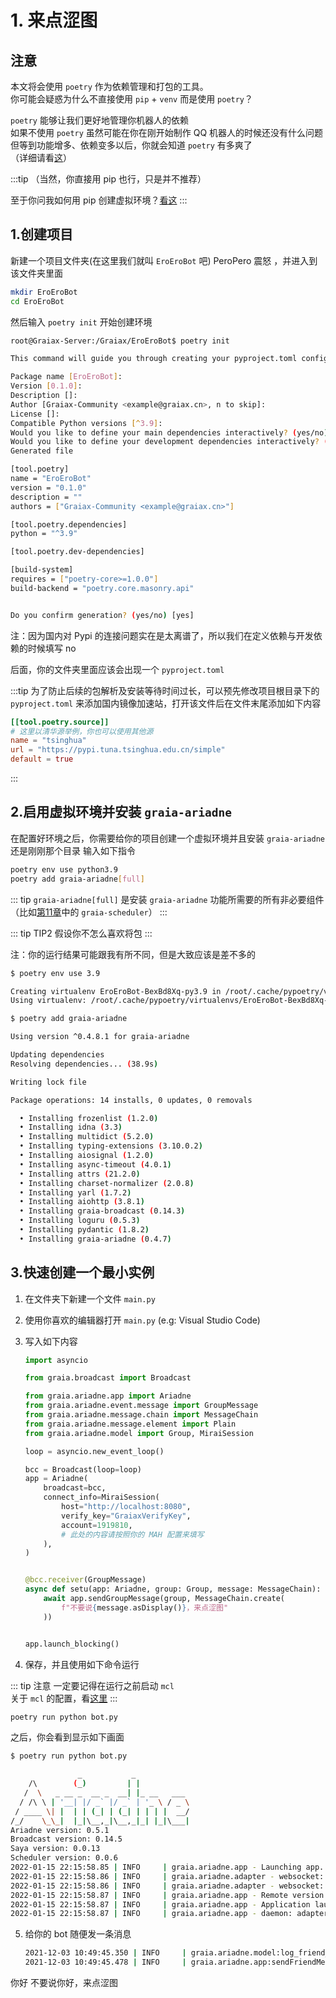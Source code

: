 # 1. 来点涩图

## 注意

本文将会使用 `poetry` 作为依赖管理和打包的工具。  
你可能会疑惑为什么不直接使用 `pip` + `venv` 而是使用 `poetry`？

`poetry` 能够让我们更好地管理你机器人的依赖  
如果不使用 `poetry` 虽然可能在你在刚开始制作 QQ 机器人的时候还没有什么问题  
但等到功能增多、依赖变多以后，你就会知道 `poetry` 有多爽了  
（详细请看[这](0_before_start.html#_4-关于-poetry)）

:::tip
（当然，你直接用 pip 也行，只是并不推荐）

至于你问我如何用 pip 创建虚拟环境？[看这](0_before_start.html#_8-当你遇到不会的东西的时候)
:::

## 1.创建项目

新建一个项目文件夹(在这里我们就叫 `EroEroBot` 吧) <Curtain>PeroPero 震怒</Curtain> ，并进入到该文件夹里面

```bash
mkdir EroEroBot
cd EroEroBot
```

然后输入 `poetry init` 开始创建环境

```bash
root@Graiax-Server:/Graiax/EroEroBot$ poetry init

This command will guide you through creating your pyproject.toml config.

Package name [EroEroBot]:
Version [0.1.0]:
Description []:
Author [Graiax-Community <example@graiax.cn>, n to skip]:
License []:
Compatible Python versions [^3.9]:
Would you like to define your main dependencies interactively? (yes/no) [yes] no # 注意，这里要你自己填写 no
Would you like to define your development dependencies interactively? (yes/no) [yes] no # 注意，这里要你自己填写 no
Generated file

[tool.poetry]
name = "EroEroBot"
version = "0.1.0"
description = ""
authors = ["Graiax-Community <example@graiax.cn>"]

[tool.poetry.dependencies]
python = "^3.9"

[tool.poetry.dev-dependencies]

[build-system]
requires = ["poetry-core>=1.0.0"]
build-backend = "poetry.core.masonry.api"


Do you confirm generation? (yes/no) [yes]
```

注：因为国内对 Pypi 的连接问题实在是太离谱了，所以我们在定义依赖与开发依赖的时候填写 no

后面，你的文件夹里面应该会出现一个 `pyproject.toml`

:::tip
为了防止后续的包解析及安装等待时间过长，可以预先修改项目根目录下的 `pyproject.toml` 来添加国内镜像加速站，打开该文件后在文件末尾添加如下内容

```toml
[[tool.poetry.source]]
# 这里以清华源举例，你也可以使用其他源
name = "tsinghua"
url = "https://pypi.tuna.tsinghua.edu.cn/simple"
default = true
```

:::

## 2.启用虚拟环境并安装 `graia-ariadne`

在配置好环境之后，你需要给你的项目创建一个虚拟环境并且安装 `graia-ariadne`
还是刚刚那个目录
输入如下指令

```bash
poetry env use python3.9
poetry add graia-ariadne[full]
```

::: tip
`graia-ariadne[full]` 是安装 `graia-ariadne` 功能所需要的所有非必要组件（比如[第11章](11_ohayou_onnichan)中的 `graia-scheduler`）
:::

::: tip TIP2
假设你不怎么喜欢将包
:::

注：你的运行结果可能跟我有所不同，但是大致应该是差不多的

```bash
$ poetry env use 3.9

Creating virtualenv EroEroBot-BexBd8Xq-py3.9 in /root/.cache/pypoetry/virtualenvs
Using virtualenv: /root/.cache/pypoetry/virtualenvs/EroEroBot-BexBd8Xq-py3.9
```

```bash
$ poetry add graia-ariadne

Using version ^0.4.8.1 for graia-ariadne

Updating dependencies
Resolving dependencies... (38.9s)

Writing lock file

Package operations: 14 installs, 0 updates, 0 removals

  • Installing frozenlist (1.2.0)
  • Installing idna (3.3)
  • Installing multidict (5.2.0)
  • Installing typing-extensions (3.10.0.2)
  • Installing aiosignal (1.2.0)
  • Installing async-timeout (4.0.1)
  • Installing attrs (21.2.0)
  • Installing charset-normalizer (2.0.8)
  • Installing yarl (1.7.2)
  • Installing aiohttp (3.8.1)
  • Installing graia-broadcast (0.14.3)
  • Installing loguru (0.5.3)
  • Installing pydantic (1.8.2)
  • Installing graia-ariadne (0.4.7)
```

## 3.快速创建一个最小实例

1. 在文件夹下新建一个文件 `main.py`
2. 使用你喜欢的编辑器打开 `main.py` (e.g: Visual Studio Code)
3. 写入如下内容

   ```python
   import asyncio

   from graia.broadcast import Broadcast

   from graia.ariadne.app import Ariadne
   from graia.ariadne.event.message import GroupMessage
   from graia.ariadne.message.chain import MessageChain
   from graia.ariadne.message.element import Plain
   from graia.ariadne.model import Group, MiraiSession

   loop = asyncio.new_event_loop()

   bcc = Broadcast(loop=loop)
   app = Ariadne(
       broadcast=bcc,
       connect_info=MiraiSession(
           host="http://localhost:8080",
           verify_key="GraiaxVerifyKey",
           account=1919810,
           # 此处的内容请按照你的 MAH 配置来填写
       ),
   )


   @bcc.receiver(GroupMessage)
   async def setu(app: Ariadne, group: Group, message: MessageChain):
       await app.sendGroupMessage(group, MessageChain.create(
           f"不要说{message.asDisplay()}，来点涩图"
       ))


   app.launch_blocking()
   ```

4. 保存，并且使用如下命令运行

  ::: tip 注意
  一定要记得在运行之前启动 `mcl`  
  关于 `mcl` 的配置，看[这里](0_before_start.html#_3-关于-mirai-环境)
  :::

   ```bash
   poetry run python bot.py
   ```

   之后，你会看到显示如下画面

   ```bash
   $ poetry run python bot.py

                  _           _
       /\        (_)         | |
      /  \   _ __ _  __ _  __| |_ __   ___
     / /\ \ | '__| |/ _` |/ _` | '_ \ / _ \
    / ____ \| |  | | (_| | (_| | | | |  __/
   /_/    \_\_|  |_|\__,_|\__,_|_| |_|\___|
   Ariadne version: 0.5.1
   Broadcast version: 0.14.5
   Saya version: 0.0.13
   Scheduler version: 0.0.6
   2022-01-15 22:15:58.85 | INFO     | graia.ariadne.app - Launching app...
   2022-01-15 22:15:58.86 | INFO     | graia.ariadne.adapter - websocket: connected
   2022-01-15 22:15:58.86 | INFO     | graia.ariadne.adapter - websocket: ping task created
   2022-01-15 22:15:58.87 | INFO     | graia.ariadne.app - Remote version: 2.4.0
   2022-01-15 22:15:58.87 | INFO     | graia.ariadne.app - Application launched with 0.019s
   2022-01-15 22:15:58.87 | INFO     | graia.ariadne.app - daemon: adapter started
   ```

5. 给你的 bot 随便发一条消息

   ```bash
   2021-12-03 10:49:45.350 | INFO     | graia.ariadne.model:log_friend_message:114 - 1919810: [Graiax(114514)] -> '你好'
   2021-12-03 10:49:45.478 | INFO     | graia.ariadne.app:sendFriendMessage:114 - [BOT 1919810] Friend(114514) <- '不要说你好，来点涩图'
   ```

  <ChatPanel title="GraiaX-Community">
    <ChatMessage name="GraiaX" onright>你好</ChatMessage>
    <ChatMessage name="EroEroBot" :avatar="$withBase('/avatar/ero.webp')">不要说你好，来点涩图</ChatMessage>
  </ChatPanel>
